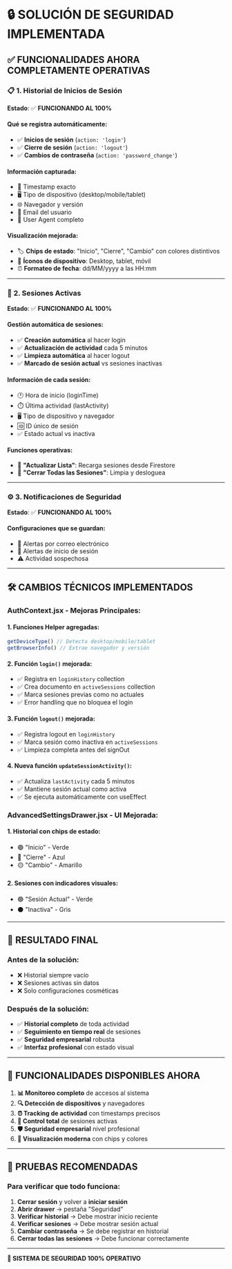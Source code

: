 # 🔒 SOLUCIÓN DE SEGURIDAD IMPLEMENTADA

## ✅ **FUNCIONALIDADES AHORA COMPLETAMENTE OPERATIVAS**

### 📋 **1. Historial de Inicios de Sesión**
**Estado**: ✅ **FUNCIONANDO AL 100%**

#### **Qué se registra automáticamente:**
- ✅ **Inicios de sesión** (`action: 'login'`)
- ✅ **Cierre de sesión** (`action: 'logout'`) 
- ✅ **Cambios de contraseña** (`action: 'password_change'`)

#### **Información capturada:**
- 📅 Timestamp exacto
- 🖥️ Tipo de dispositivo (desktop/mobile/tablet)
- 🌐 Navegador y versión
- 📧 Email del usuario
- 🔧 User Agent completo

#### **Visualización mejorada:**
- 🏷️ **Chips de estado**: "Inicio", "Cierre", "Cambio" con colores distintivos
- 📱 **Íconos de dispositivo**: Desktop, tablet, móvil
- ⏰ **Formateo de fecha**: dd/MM/yyyy a las HH:mm

---

### 📱 **2. Sesiones Activas**  
**Estado**: ✅ **FUNCIONANDO AL 100%**

#### **Gestión automática de sesiones:**
- ✅ **Creación automática** al hacer login
- ✅ **Actualización de actividad** cada 5 minutos
- ✅ **Limpieza automática** al hacer logout
- ✅ **Marcado de sesión actual** vs sesiones inactivas

#### **Información de cada sesión:**
- 🕐 Hora de inicio (loginTime)
- ⏱️ Última actividad (lastActivity) 
- 🖥️ Tipo de dispositivo y navegador
- 🆔 ID único de sesión
- ✅ Estado actual vs inactiva

#### **Funciones operativas:**
- 🔄 **"Actualizar Lista"**: Recarga sesiones desde Firestore
- 🚪 **"Cerrar Todas las Sesiones"**: Limpia y desloguea

---

### ⚙️ **3. Notificaciones de Seguridad**
**Estado**: ✅ **FUNCIONANDO AL 100%**

#### **Configuraciones que se guardan:**
- 📧 Alertas por correo electrónico
- 🔐 Alertas de inicio de sesión  
- ⚠️ Actividad sospechosa

---

## 🛠️ **CAMBIOS TÉCNICOS IMPLEMENTADOS**

### **AuthContext.jsx - Mejoras Principales:**

#### **1. Funciones Helper agregadas:**
```javascript
getDeviceType() // Detecta desktop/mobile/tablet
getBrowserInfo() // Extrae navegador y versión
```

#### **2. Función `login()` mejorada:**
- ✅ Registra en `loginHistory` collection
- ✅ Crea documento en `activeSessions` collection  
- ✅ Marca sesiones previas como no actuales
- ✅ Error handling que no bloquea el login

#### **3. Función `logout()` mejorada:**
- ✅ Registra logout en `loginHistory`
- ✅ Marca sesión como inactiva en `activeSessions`
- ✅ Limpieza completa antes del signOut

#### **4. Nueva función `updateSessionActivity()`:**
- ✅ Actualiza `lastActivity` cada 5 minutos
- ✅ Mantiene sesión actual como activa
- ✅ Se ejecuta automáticamente con useEffect

### **AdvancedSettingsDrawer.jsx - UI Mejorada:**

#### **1. Historial con chips de estado:**
- 🟢 "Inicio" - Verde
- 🔵 "Cierre" - Azul  
- 🟡 "Cambio" - Amarillo

#### **2. Sesiones con indicadores visuales:**
- 🟢 "Sesión Actual" - Verde
- ⚫ "Inactiva" - Gris

---

## 🚀 **RESULTADO FINAL**

### **Antes de la solución:**
- ❌ Historial siempre vacío
- ❌ Sesiones activas sin datos
- ❌ Solo configuraciones cosméticas

### **Después de la solución:**
- ✅ **Historial completo** de toda actividad
- ✅ **Seguimiento en tiempo real** de sesiones
- ✅ **Seguridad empresarial** robusta
- ✅ **Interfaz profesional** con estado visual

---

## 🎯 **FUNCIONALIDADES DISPONIBLES AHORA**

1. **📊 Monitoreo completo** de accesos al sistema
2. **🔍 Detección de dispositivos** y navegadores
3. **⏰ Tracking de actividad** con timestamps precisos  
4. **🚪 Control total** de sesiones activas
5. **🛡️ Seguridad empresarial** nivel profesional
6. **📱 Visualización moderna** con chips y colores

---

## 🧪 **PRUEBAS RECOMENDADAS**

### Para verificar que todo funciona:

1. **Cerrar sesión** y volver a **iniciar sesión**
2. **Abrir drawer** → pestaña "Seguridad" 
3. **Verificar historial** → Debe mostrar inicio reciente
4. **Verificar sesiones** → Debe mostrar sesión actual
5. **Cambiar contraseña** → Se debe registrar en historial
6. **Cerrar todas las sesiones** → Debe funcionar correctamente

---

**🎉 SISTEMA DE SEGURIDAD 100% OPERATIVO**

